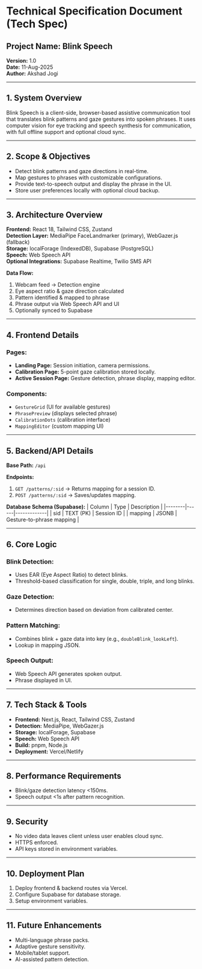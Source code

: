 # **Technical Specification Document (Tech Spec)**
## **Project Name:** Blink Speech
**Version:** 1.0  
**Date:** 11-Aug-2025  
**Author:** Akshad Jogi  

---

## **1. System Overview**
Blink Speech is a client-side, browser-based assistive communication tool that translates blink patterns and gaze gestures into spoken phrases. It uses computer vision for eye tracking and speech synthesis for communication, with full offline support and optional cloud sync.

---

## **2. Scope & Objectives**
- Detect blink patterns and gaze directions in real-time.
- Map gestures to phrases with customizable configurations.
- Provide text-to-speech output and display the phrase in the UI.
- Store user preferences locally with optional cloud backup.

---

## **3. Architecture Overview**
**Frontend:**  React 18, Tailwind CSS, Zustand  
**Detection Layer:** MediaPipe FaceLandmarker (primary), WebGazer.js (fallback)  
**Storage:** localForage (IndexedDB), Supabase (PostgreSQL)  
**Speech:** Web Speech API  
**Optional Integrations:** Supabase Realtime, Twilio SMS API

**Data Flow:**
1. Webcam feed → Detection engine
2. Eye aspect ratio & gaze direction calculated
3. Pattern identified & mapped to phrase
4. Phrase output via Web Speech API and UI
5. Optionally synced to Supabase

---

## **4. Frontend Details**
### Pages:
- **Landing Page:** Session initiation, camera permissions.
- **Calibration Page:** 5-point gaze calibration stored locally.
- **Active Session Page:** Gesture detection, phrase display, mapping editor.

### Components:
- `GestureGrid` (UI for available gestures)
- `PhrasePreview` (displays selected phrase)
- `CalibrationDots` (calibration interface)
- `MappingEditor` (custom mapping UI)

---

## **5. Backend/API Details**
**Base Path:** `/api`

**Endpoints:**
1. `GET /patterns/:sid` → Returns mapping for a session ID.
2. `POST /patterns/:sid` → Saves/updates mapping.

**Database Schema (Supabase):**
| Column | Type | Description |
|--------|------|-------------|
| sid | TEXT (PK) | Session ID |
| mapping | JSONB | Gesture-to-phrase mapping |

---

## **6. Core Logic**
### Blink Detection:
- Uses EAR (Eye Aspect Ratio) to detect blinks.
- Threshold-based classification for single, double, triple, and long blinks.

### Gaze Detection:
- Determines direction based on deviation from calibrated center.

### Pattern Matching:
- Combines blink + gaze data into key (e.g., `doubleBlink_lookLeft`).
- Lookup in mapping JSON.

### Speech Output:
- Web Speech API generates spoken output.
- Phrase displayed in UI.

---

## **7. Tech Stack & Tools**
- **Frontend:** Next.js, React, Tailwind CSS, Zustand
- **Detection:** MediaPipe, WebGazer.js
- **Storage:** localForage, Supabase
- **Speech:** Web Speech API
- **Build:** pnpm, Node.js
- **Deployment:** Vercel/Netlify

---

## **8. Performance Requirements**
- Blink/gaze detection latency <150ms.
- Speech output <1s after pattern recognition.

---

## **9. Security**
- No video data leaves client unless user enables cloud sync.
- HTTPS enforced.
- API keys stored in environment variables.

---

## **10. Deployment Plan**
1. Deploy frontend & backend routes via Vercel.
2. Configure Supabase for database storage.
3. Setup environment variables.

---

## **11. Future Enhancements**
- Multi-language phrase packs.
- Adaptive gesture sensitivity.
- Mobile/tablet support.
- AI-assisted pattern detection.
